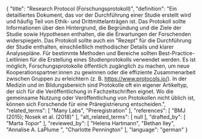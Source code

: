 {
    "title": "Research Protocol (Forschungsprotokoll)",
    "definition": "Ein detailliertes Dokument, das vor der Durchführung einer Studie erstellt wird und häufig Teil von Ethik- und Drittmittelanträgen ist. Das Protokoll sollte Informationen über den Hintergrund, die Begründung und die Ziele der Studie sowie Hypothesen enthalten, die die Erwartungen der Forschenden widerspiegeln. Das Protokoll sollte auch ein \"Rezept\" für die Durchführung der Studie enthalten, einschließlich methodischer Details und klarer Analysepläne. Für bestimmte Methoden und Bereiche sollten Best-Practice-Leitlinien für die Erstellung eines Studienprotokolls verwendet werden. Es ist möglich, Forschungsprotokolle öffentlich zugänglich zu machen, um neue Kooperationspartner:innen zu gewinnen oder die effiziente Zusammenarbeit zwischen Gruppen zu erleichtern (z. B. https://www.protocols.io/). In der Medizin und im Bildungsbereich sind Protokolle oft ein eigener Artikeltyp, der sich für die Veröffentlichung in Fachzeitschriften eignet. Wo die gemeinsame Nutzung oder Veröffentlichung von Protokollen nicht üblich ist, können sich Forschende für eine Präregistrierung entscheiden.",
    "related_terms": [
        "Many Labs",
        "Preregistration"
    ],
    "references": [
        "BMJ (2015); Nosek et al. (2018)"
    ],
    "alt_related_terms": [
        null
    ],
    "drafted_by": [
        "Marta Topor"
    ],
    "reviewed_by": [
        "Helena Hartmann",
        "Bethan Iley",
        "Annalise A. LaPlume ",
        "Charlotte Pennington"
    ],
    "language": "german"
}